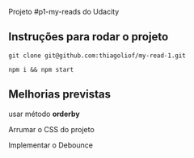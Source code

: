 Projeto #p1-my-reads do Udacity

## Instruções para rodar o projeto
```git clone git@github.com:thiagoliof/my-read-1.git```

```npm i && npm start```


## Melhorias previstas
usar método **orderby** 

Arrumar o CSS do projeto

Implementar o Debounce
